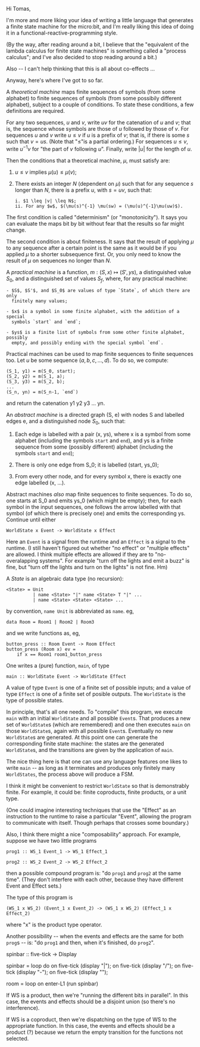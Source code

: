Hi Tomas,

I'm more and more liking your idea of writing a little language that generates a
finite state machine for the micro:bit, and I'm really liking this idea of doing
it in a functional-reactive-programming style.

(By the way, after reading around a bit, I believe that the "equivalent of the
lambda calculus for finite state machines" is something called a "process
calculus"; and I've also decided to stop reading around a bit.)

Also -- I can't help thinking that this is all about co-effects ... 

Anyway, here's where I've got to so far. 

A *theoretical machine* maps finite sequences of symbols (from some alphabet) to
finite sequences of symbols (from some possibily different alphabet), subject to
a couple of conditions. To state these conditions, a few definitions are
required.

For any two sequences, $u$ and $v$, write $uv$ for the catenation of $u$ and
$v$; that is, the sequence whose symbols are those of $u$ followed by those of
$v$. For sequences $u$ and $v$ write $u\leq v$ if $u$ is a prefix of $v$; that
is, if there is some $s$ such that $v = us$. (Note that "$\leq$"is a partial
ordering.) For sequences $u\leq v$, write $u^{-1}v$ for "the part of $v$
following $u$". Finally, write $|u|$ for the length of $u$.

Then the conditions that a theoretical machine, $\mu$, must satisfy are:

1. $u\leq v$ implies $\mu(u) \leq \mu(v)$;
   
2. There exists an integer $N$ (dependent on $\mu$) such that for any sequence
   $s$ longer than $N$, there is a prefix $u$, with $s = uv$, such that:
       
       i. $1 \leq |v| \leq N$;
       ii. For any $w$, $(\mu(s)^{-1} \mu(sw) = (\mu(u)^{-1}\mu(uw)$).
       
The first condition is called "determinism" (or "monotonicity"). It says you can
evaluate the maps bit by bit without fear that the results so far might change.

The second condition is about finiteness. It says that the result of applying
$\mu$ to any sequence after a certain point is the same as it would be if you
applied $\mu$ to a shorter subsequence first. Or, you only need to know the
result of $\mu$ on sequences no longer than $N$.


A *practical machine* is a function, $m : (S, x) \mapsto (S', ys)$, a
distinguished value $S_0$, and a distinguished set of values $S_f$, where, for
any practical machine:

    - $S$, $S'$, and $S_0$ are values of type `State`, of which there are only
      finitely many values;
      
    - $x$ is a symbol in some finite alphabet, with the addition of a special
      symbols `start` and `end`;
      
    - $ys$ is a finite list of symbols from some other finite alphabet, possibly
      empty, and possibly ending with the special symbol `end`.
      
Practical machines can be used to map finite sequences to finite sequences
too. Let $u$ be some sequence $(a, b, c, \dotsc, d)$. To do so, we compute:

    (S_1, y1) = m(S_0, start);
    (S_2, y2) = m(S_1, a);
    (S_3, y3) = m(S_2, b); 
    ...
    (S_n, yn) = m(S_n-1, `end`)

and return the catenation y1 y2 y3 ... yn.


An *abstract machine* is a directed graph (S, e) with nodes S and labelled edges
e, and a distinguished node $S_0$, such that:

  1. Each edge is labelled with a pair (x, ys), where x is a symbol from some
       alphabet (including the symbols `start` and `end`), and ys is a finite
       sequence from some (possibly different) alphabet (including the symbols
       `start` and `end`);
       
  2. There is only one edge from S_0; it is labelled (start, ys_0);
    
  3. From every other node, and for every symbol x, there is exactly one edge
     labelled (x, ...).

Abstract machines *also* map finite sequences to finite sequences. To do so, one
starts at S_0 and emits ys_0 (which might be empty); then, for each symbol in
the input sequences, one follows the arrow labelled with that symbol (of which
there is precisely one) and emits the corresponding ys. Continue until either 





    WorldState x Event -> WorldState x Effect
    
Here an `Event` is a signal from the runtime and an `Effect` is a signal to the
runtime. (I still haven't figured out whether "no effect" or "multiple effects"
are allowed. I think multiple effects are allowed if they are to
"no-overalapping systems". For example "turn off the lights and emit a buzz" is
fine, but "turn off the lights and turn on the lights" is not fine. Hm)







A *State* is an algebraic data type (no recursion):

    <State> = Unit
              | name <State> "|" name <State> T "|" ...
              | name <State> <State> <State> ... 

by convention, `name Unit` is abbreviated as `name`. eg, 
    
    data Room = Room1 | Room2 | Room3

and we write functions as, eg,

    button_press :: Room Event -> Room Effect 
    button_press (Room x) ev = 
        if x == Room1 room1_button_press 



One writes a (pure) function, `main`, of type

    main :: WorldState Event -> WorldState Effect
    
A value of type `Event` is one of a finite set of possible inputs; and a
value of type `Effect` is one of a finite set of posible outputs. The `WorldState`
is the type of possible states.

In principle, that's all one needs. To "compile" this program, we execute `main`
with an initial `WorldState` and all possible `Event`s. That produces a new set
of `WorldState`s (which are remembered) and one then executes `main` on those
`WorldState`s, again with all possible `Event`s. Eventually no new `WorldState`s
are generated. At this point one can generate the corresponding finite state
machine: the states are the generated `WorldState`s, and the transitions are
given by the application of `main`.

The nice thing here is that one can use any language features one likes to write
`main` -- as long as it terminates and produces only finitely many
`WorldStates`, the process above will produce a FSM.

I think it might be convenient to restrict `WorldState` so that is demonstrably
finite. For example, it could be: finite coproducts, finite products, or a unit
type.

(One could imagine interesting techniques that use the "Effect" as an instruction
to the runtime to raise a particular "Event", allowing the program to
communicate with itself. Though perhaps that crosses some boundary.)

Also, I think there might a nice "composability" approach. For example, suppose
we have two little programs

    prog1 :: WS_1 Event_1 -> WS_1 Effect_1
    
    prog2 :: WS_2 Event_2 -> WS_2 Effect_2
    
then a possible compound program is: "do `prog1` and `prog2` at the same
time". (They don't interfere with each other, because they have different Event
and Effect sets.)

The type of this program is 

    (WS_1 x WS_2) (Event_1 x Event_2) -> (WS_1 x WS_2) (Effect_1 x Effect_2)
    
where "x" is the product type operator. 

Another possibility -- when the events and effects are the same for both `prog`s
-- is: "do `prog1` and then, when it's finished, do `prog2`".





spinbar :: five-tick -> Display

spinbar = 
    loop
        do
            on five-tick (display "|");
            on five-tick (display "/");
            on five-tick (display "-");
            on five-tick (display "\");

room = 
    loop
        on enter-L1 (run spinbar)


If WS is a product, then we're "running the different bits in parallel". In this
case, the events and effects should be a disjoint union (so there's no interference).

If WS is a coproduct, then we're dispatching on the type of WS to the
appropriate function. In this case, the events and effects should be a product
(?) because we return the empty transition for the functions not selected.















